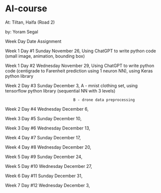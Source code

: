 # AI-course
At:      Tiltan, Haifa (Road 2)

by:      Yoram Segal


Week    Day     Date                            Assignment

Week 1  Day #1  Sunday November 26, Using ChatGPT to write python code (small image, animation, bounding box) 

Week 1  Day #2  Wednesday November 29, Using ChatGPT to write python code (centigrade to Farenheit prediction using 1 neuron NN), using Keras python library

Week 2  Day #3  Sunday December 3, A - mnist clothing set, using tensorflow python library (sequential NN with 3 levels)

                                   B - drone data preprocessing
                                                
Week 2  Day #4  Wednesday December 6,

Week 3  Day #5  Sunday December 10,

Week 3  Day #6  Wednesday December 13,

Week 4  Day #7  Sunday December 17,

Week 4  Day #8  Wednesday December 20,

Week 5  Day #9  Sunday December 24,

Week 5  Day #10  Wednesday December 27,

Week 6  Day #11  Sunday December 31,

Week 7  Day #12  Wednesday December 3,

